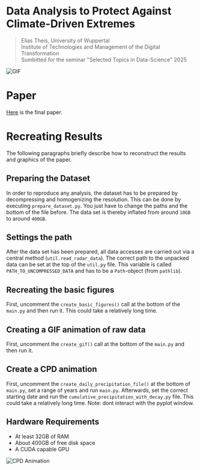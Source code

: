 
# Data Analysis to Protect Against Climate-Driven Extremes

>Elias Theis, University of Wuppertal<br>
>Institute of Technologies and Management of the Digital Transformation<br>
>Sumbitted for the seminar "Selected Topics in Data-Science" 2025

![GIF](results/CPD.gif)

# Paper
[Here](paper.pdf) is the final paper.

# Recreating Results
The following paragraphs briefly describe how to reconstruct the results and graphics of the paper.

## Preparing the Dataset
In order to reproduce any analysis, the dataset has to be prepared by decompressing and homogenizing the resolution. This can be done by executing `prepare_dataset.py`. You just have to change the paths and the bottom of the file before. The data set is thereby inflated from around `10GB` to around `400GB`.

## Settings the path
After the data set has been prepared, all data accesses are carried out via a central method (`util.read_radar_data`). The correct path to the unpacked data can be set at the top of the `util.py` file. This variable is called `PATH_TO_UNCOMPRESSED_DATA` and has to be a `Path`-object (from `pathlib`).

## Recreating the basic figures
First, uncomment the `create_basic_figures()` call at the bottom of the `main.py` and then run it. This could take a relatively long time.

## Creating a GIF animation of raw data
First, uncomment the `create_gif()` call at the bottom of the `main.py` and then run it.

## Create a CPD animation
First, uncomment the `create_daily_precipitation_file()` at the bottom of `main.py`, set a range of years and run `main.py`. Afterwards, set the correct starting date and run the `cumulative_precipitation_with_decay.py` file. This could take a relatively long time. Note: dont interact with the pyplot window.


## Hardware Requirements
- At least 32GB of RAM
- About 400GB of free disk space
- A CUDA capable GPU

![CPD Animation](CPD.gif)
